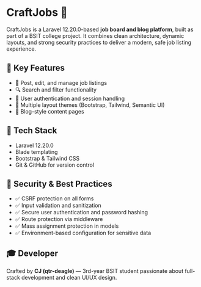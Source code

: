 # CraftJobs 💼

CraftJobs is a Laravel 12.20.0-based **job board and blog platform**, built as part of a BSIT college project. It combines clean architecture, dynamic layouts, and strong security practices to deliver a modern, safe job listing experience.

## 🚀 Key Features
- 📝 Post, edit, and manage job listings
- 🔍 Search and filter functionality
- 👤 User authentication and session handling
- 🎨 Multiple layout themes (Bootstrap, Tailwind, Semantic UI)
- 📄 Blog-style content pages

## 🧰 Tech Stack
- Laravel 12.20.0
- Blade templating
- Bootstrap & Tailwind CSS
- Git & GitHub for version control

## 🔐 Security & Best Practices
- ✅ CSRF protection on all forms
- ✅ Input validation and sanitization
- ✅ Secure user authentication and password hashing
- ✅ Route protection via middleware
- ✅ Mass assignment protection in models
- ✅ Environment-based configuration for sensitive data

## 🎓 Developer
Crafted by **CJ (qtr-deagle)** — 3rd-year BSIT student passionate about full-stack development and clean UI/UX design.

